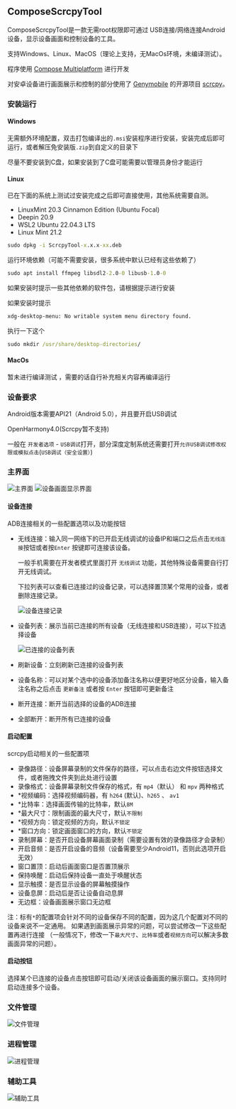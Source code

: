 ## ComposeScrcpyTool

ComposeScrcpyTool是一款无需root权限即可通过 USB连接/网络连接Android设备，显示设备画面和控制设备的工具。

支持Windows、Linux、MacOS（理论上支持，无MacOs环境，未编译测试）。

程序使用 [Compose Multiplatform](https://github.com/JetBrains/compose-multiplatform) 进行开发

对安卓设备进行画面展示和控制的部分使用了 [Genymobile](https://github.com/Genymobile)
的开源项目 [scrcpy](https://github.com/Genymobile/scrcpy)。

### 安装运行

#### Windows

无需额外环境配置，双击打包编译出的`.msi`安装程序进行安装，安装完成后即可运行，或者解压免安装版`.zip`到自定义的目录下

尽量不要安装到C盘，如果安装到了C盘可能需要以管理员身份才能运行

#### Linux

已在下面的系统上测试过安装完成之后即可直接使用，其他系统需要自测。
  - LinuxMint 20.3 Cinnamon Edition (Ubuntu Focal)
  - Deepin 20.9
  - WSL2 Ubuntu 22.04.3 LTS
- Linux Mint 21.2

```cmd
sudo dpkg -i ScrcpyTool-x.x.x-xx.deb
```

运行环境依赖（可能不需要安装，很多系统中默认已经有这些依赖了）

```cmd
sudo apt install ffmpeg libsdl2-2.0-0 libusb-1.0-0
```

如果安装时提示一些其他依赖的软件包，请根据提示进行安装

如果安装时提示

```cmd
xdg-desktop-menu: No writable system menu directory found.
```

执行一下这个

```cmd
sudo mkdir /usr/share/desktop-directories/
```

#### MacOs

暂未进行编译测试 ，需要的话自行补充相关内容再编译运行

### 设备要求
Android版本需要API21（Android 5.0），并且要开启USB调试

OpenHarmony4.0(Scrcpy暂不支持)

一般在 `开发者选项` - `USB调试`打开，部分深度定制系统还需要打开`允许USB调试修改权限或模拟点击`(`USB调试（安全设置）`)

### 主界面
![主界面](screens/img.png)
![设备画面显示界面](screens/img_1.png)

#### 设备连接

ADB连接相关的一些配置选项以及功能按钮

- 无线连接：输入同一网络下的已开启无线调试的设备IP和端口之后点击`无线连接`按钮或者按`Enter`
  按键即可连接该设备。

  一般手机需要在开发者模式里面打开 `无线调试` 功能，其他特殊设备需要自行打开无线调试。

  下拉列表可以查看已连接过的设备记录，可以选择置顶某个常用的设备，或者删除连接记录。

  ![设备连接记录](screens/img_2.png)

- 设备列表：展示当前已连接的所有设备（无线连接和USB连接），可以下拉选择设备

  ![已连接的设备列表](screens/img_3.png)

- 刷新设备：立刻刷新已连接的设备列表
- 设备名称：可以对某个选中的设备添加备注名称以便更好地区分设备，输入备注名称之后点击 `更新备注` 或者按 `Enter` 按钮即可更新备注
- 断开连接：断开当前选择的设备的ADB连接
- 全部断开：断开所有已连接的设备

#### 启动配置

scrcpy启动相关的一些配置项

- 录像路径：设备屏幕录制的文件保存的路径，可以点击右边文件按钮选择文件，或者拖拽文件夹到此处进行设置
- 录像格式：设备屏幕录制文件保存的格式，有 `mp4`（默认） 和 `mpv` 两种格式
- *视频编码：选择视频编码器，有 `h264` (默认)、`h265` 、 `av1`
- *比特率：选择画面传输的比特率，默认`8M`
- *最大尺寸：限制画面的最大尺寸，默认`不限制`
- *视频方向：锁定视频的方向，默认`不锁定`
- *窗口方向：锁定画面窗口的方向，默认`不锁定`
- 录制屏幕：是否开启设备屏幕画面录制（需要设置有效的录像路径才会录制）
- 开启音频：是否开启设备的音频（设备需要至少Android11，否则此选项开启无效）
- 窗口置顶：启动后画面窗口是否置顶展示
- 保持唤醒：启动后保持设备一直处于唤醒状态
- 显示触摸：是否显示设备的屏幕触摸操作
- 设备息屏：启动后是否让设备自动息屏
- 无边框：设备画面展示窗口无边框

注：标有`*`的配置项会针对不同的设备保存不同的配置，因为这几个配置对不同的设备来说不一定通用。
如果遇到画面展示异常的问题，可以尝试修改一下这些配置再进行连接
（一般情况下，修改一下`最大尺寸`、`比特率`或者`视频方向`可以解决多数画面异常的问题）。

#### 启动按钮

选择某个已连接的设备点击按钮即可启动/关闭该设备画面的展示窗口。支持同时启动连接多个设备。

### 文件管理

![文件管理](screens/img_4.png)

### 进程管理

![进程管理](screens/img_5.png)

### 辅助工具

![辅助工具](screens/img_6.png)